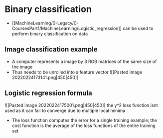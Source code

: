 # Binary classification
- [[MachineLearning/0-Legacy/0-CoursesPart1/MachineLearning/Logistic_regression]] can be used to perform binary classification on data
## Image classification example
- A computer represents a image by 3 RGB matrices of the same size of the image
- Thus needs to be unrolled into a feature vector
![[Pasted image 20220224173141.png|450|450]]
## Logistic regression formula
![[Pasted image 20220224175001.png|450|450]]
the y^2 loss function isnt used as it can fail to converge due to multiple local minima


- The loss function computes the error for a single training example; the cost function is the average of the loss functions of the entire training set
